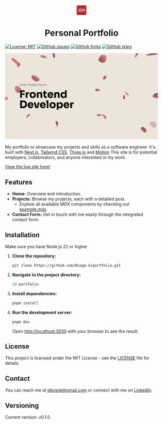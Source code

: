 <p align="center">
  <img src="./public/favicon-32x32.png" width="32" alt="Logo" />
</p>
<h1 align="center">Personal Portfolio</h1>

[![License: MIT](https://img.shields.io/badge/License-MIT-yellow.svg)](https://opensource.org/licenses/MIT)
[![GitHub issues](https://img.shields.io/github/issues/Diogo-k/portfolio)](https://github.com/Diogo-k/portfolio/issues)
[![GitHub forks](https://img.shields.io/github/forks/Diogo-k/portfolio)](https://github.com/Diogo-k/portfolio/network)
[![GitHub stars](https://img.shields.io/github/stars/Diogo-k/portfolio)](https://github.com/Diogo-k/portfolio/stargazers)

![Social Image](./public/social_image.png)

My portfolio to showcase my projects and skills as a software engineer. It's built with [Next.js](https://nextjs.org/), [Tailwind CSS](https://v3.tailwindcss.com/), [Three.js](https://threejs.org/) and [Motion](https://motion.dev/) This site is for potential employers, collaborators, and anyone interested in my work.

[View the live site here!](https://www.jdiogo.dev/)

## Features

- **Home:** Overview and introduction.
- **Projects:** Browse my projects, each with a detailed post.
    - Explore all available MDX components by checking out [example.mdx](./example.mdx).
- **Contact Form:** Get in touch with me easily through the integrated contact form.

## Installation

Make sure you have Node.js 22 or higher

1.  **Clone the repository:**
    ```bash
    git clone https://github.com/Diogo-k/portfolio.git
    ```
2.  **Navigate to the project directory:**
    ```bash
    cd portfolio
    ```
3.  **Install dependencies:**
    ```bash
    pnpm install
    ```
4.  **Run the development server:**
    ```bash
    pnpm dev
    ```
    Open [http://localhost:3000](http://localhost:3000) with your browser to see the result.

## License

This project is licensed under the MIT License - see the [LICENSE](./LICENSE) file for details.

## Contact

You can reach me at [jdiogok@gmail.com](mailto:jdiogok@gmail.com) or connect with me on [LinkedIn](https://www.linkedin.com/in/jdiogop).

## Versioning

Current version: v0.1.0
